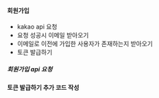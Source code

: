 #### 회원가입
- kakao api 요청
- 요청 성공시 이메일 받아오기
- 이메일로 이전에 가입한 사용자가 존재하는지 받아오기
- 토큰 발급하기
##### 회원가입 api 요청

#### 토큰 발급하기 추가 코드 작성



